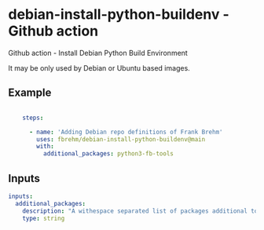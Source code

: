 # debian-install-python-buildenv - Github action

Github action - Install Debian Python Build Environment

It may be only used by Debian or Ubuntu based images.

## Example

```yaml

    steps:

      - name: 'Adding Debian repo definitions of Frank Brehm'
        uses: fbrehm/debian-install-python-buildenv@main
        with:
          additional_packages: python3-fb-tools

```

## Inputs

```yaml
inputs:
  additional_packages:
    description: "A withespace separated list of packages additional to the base build packages"
    type: string
```

